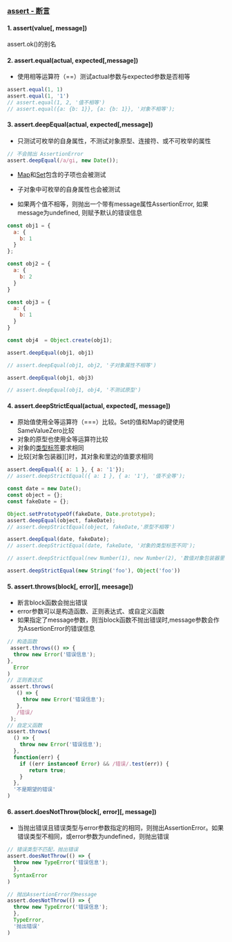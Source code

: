 ### [assert - 断言](http://nodejs.cn/api/assert.html#assert_assert)
#### 1. assert(value[, message])
  assert.ok()的别名

#### 2. assert.equal(actual, expected[,message])
- 使用相等运算符（==）测试actual参数与expected参数是否相等
```javascript
assert.equal(1, 1)
assert.equal(1, '1')
// assert.equal(1, 2, '值不相等')
// assert.equal({a: {b: 1}}, {a: {b: 1}}, '对象不相等');
```
#### 3. assert.deepEqual(actual, expected[,message])
- 只测试可枚举的自身属性，不测试对象原型、连接符、或不可枚举的属性

```javascript
// 不会抛出 AssertionError
assert.deepEqual(/a/gi, new Date());
```
- [Map](https://developer.mozilla.org/en-US/docs/Web/JavaScript/Reference/Global_Objects/Map)和[Set](https://developer.mozilla.org/en-US/docs/Web/JavaScript/Reference/Global_Objects/Set)包含的子项也会被测试

- 子对象中可枚举的自身属性也会被测试
- 如果两个值不相等，则抛出一个带有message属性AssertionError, 如果message为undefined, 则赋予默认的错误信息

```javascript
const obj1 = {
  a: {
    b: 1
  }
};

const obj2 = {
  a: {
    b: 2
  }
}

const obj3 = {
  a: {
    b: 1
  }
}

const obj4  = Object.create(obj1);

assert.deepEqual(obj1, obj1)

// assert.deepEqual(obj1, obj2, '子对象属性不相等')

assert.deepEqual(obj1, obj3)

// assert.deepEqual(obj1, obj4, '不测试原型')

```

#### 4. assert.deepStrictEqual(actual, expected[, message])
- 原始值使用全等运算符（===）比较。Set的值和Map的键使用SameValueZero比较
- 对象的原型也使用全等运算符比较
- 对象的[类型标签](https://tc39.github.io/ecma262/#sec-object.prototype.tostring)要求相同
- 比较[对象包装器][]时，其对象和里边的值要求相同

```javascript
assert.deepEqual({ a: 1 }, { a: '1'});
// assert.deepStrictEqual({ a: 1 }, { a: '1'}, '值不全等');

const date = new Date();
const object = {};
const fakeDate = {};

Object.setPrototypeOf(fakeDate, Date.prototype);
assert.deepEqual(object, fakeDate);
// assert.deepStrictEqual(object, fakeDate,'原型不相等')

assert.deepEqual(date, fakeDate);
// assert.deepStrictEqual(date, fakeDate, '对象的类型标签不同');

// assert.deepStrictEqual(new Number(1), new Number(2), '数值对象包装器里面的数值也会被比较');

assert.deepStrictEqual(new String('foo'), Object('foo'))
```

#### 5. assert.throws(block[, error][, meesage])
- 断言block函数会抛出错误
- error参数可以是构造函数、正则表达式、或自定义函数
- 如果指定了message参数，则当block函数不抛出错误时,message参数会作为AssertionError的错误信息

```javascript
// 构造函数
 assert.throws(() => {
  throw new Error('错误信息');
},
  Error
)
// 正则表达式
 assert.throws(
   () => {
     throw new Error('错误信息');
   },
   /错误/
 );
// 自定义函数
assert.throws(
  () => {
    throw new Error('错误信息');
  },
  function(err) {
    if ((err instanceof Error) && /错误/.test(err)) {
       return true;
    }
  },
  '不是期望的错误'
)

```

#### 6. assert.doesNotThrow(block[, error][, message])
- 当抛出错误且错误类型与error参数指定的相同，则抛出AssertionError。如果错误类型不相同，或error参数为undefined，则抛出错误

```javascript
// 错误类型不匹配，抛出错误
assert.doesNotThrow(() => {
  throw new TypeError('错误信息');
  },
  SyntaxError
)

// 抛出AssertionError的message
assert.doesNotThrow(() => {
  throw new TypeError('错误信息');
  },
  TypeError,
  '抛出错误'
)
```


